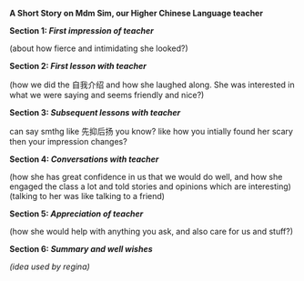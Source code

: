 **A Short Story on Mdm Sim, our Higher Chinese Language teacher**

**Section 1: _First impression of teacher_**

(about how fierce and intimidating she looked?)

**Section 2: _First lesson with teacher_**

(how we did the 自我介绍 and how she laughed along. She was interested in what we were saying and seems friendly and nice?)

**Section 3: _Subsequent lessons with teacher_**

can say smthg like 先抑后扬 you know? like how you intially found her scary then your impression changes?

**Section 4: _Conversations with teacher_**

(how she has great confidence in us that we would do well, and how she engaged the class a lot and told stories and opinions which are interesting)
(talking to her was like talking to a friend)

**Section 5: _Appreciation of teacher_**

(how she would help with anything you ask, and also care for us and stuff?)

**Section 6: _Summary and well wishes_**

_(idea used by regina)_
